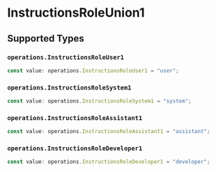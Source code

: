 # InstructionsRoleUnion1


## Supported Types

### `operations.InstructionsRoleUser1`

```typescript
const value: operations.InstructionsRoleUser1 = "user";
```

### `operations.InstructionsRoleSystem1`

```typescript
const value: operations.InstructionsRoleSystem1 = "system";
```

### `operations.InstructionsRoleAssistant1`

```typescript
const value: operations.InstructionsRoleAssistant1 = "assistant";
```

### `operations.InstructionsRoleDeveloper1`

```typescript
const value: operations.InstructionsRoleDeveloper1 = "developer";
```

